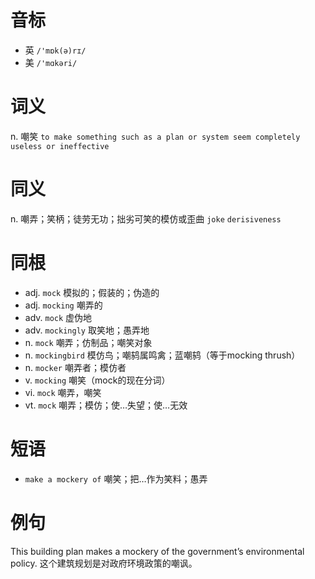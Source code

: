 # 音标

- 英 `/'mɒk(ə)rɪ/`
- 美 `/'mɑkəri/`

# 词义

n. 嘲笑
`to make something such as a plan or system seem completely useless or ineffective`

# 同义

n. 嘲弄；笑柄；徒劳无功；拙劣可笑的模仿或歪曲
`joke` `derisiveness`

# 同根

- adj. `mock` 模拟的；假装的；伪造的
- adj. `mocking` 嘲弄的
- adv. `mock` 虚伪地
- adv. `mockingly` 取笑地；愚弄地
- n. `mock` 嘲弄；仿制品；嘲笑对象
- n. `mockingbird` 模仿鸟；嘲鸫属鸣禽；蓝嘲鸫（等于mocking thrush）
- n. `mocker` 嘲弄者；模仿者
- v. `mocking` 嘲笑（mock的现在分词）
- vi. `mock` 嘲弄，嘲笑
- vt. `mock` 嘲弄；模仿；使…失望；使…无效

# 短语

- `make a mockery of` 嘲笑；把…作为笑料；愚弄

# 例句

This building plan makes a mockery of the government’s environmental policy.
这个建筑规划是对政府环境政策的嘲讽。


